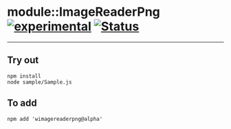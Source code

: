 
# module::ImageReaderPng [![experimental](https://img.shields.io/badge/stability-experimental-orange.svg)](https://github.com/emersion/stability-badges#experimental) [![Status](https://github.com/Wandalen/wImageReaderPng/workflows/Test/badge.svg)](https://github.com/Wandalen/wImageReaderPng/actions?query=workflow%3ATest)

___

## Try out
```
npm install
node sample/Sample.js
```

## To add
```
npm add 'wimagereaderpng@alpha'
```

